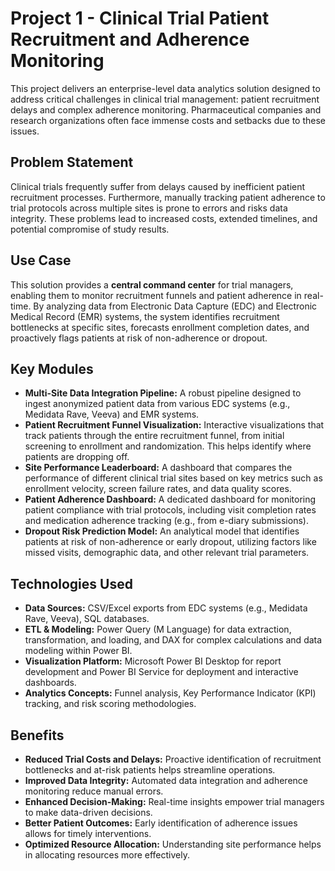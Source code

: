 # Project 1 - Clinical Trial Patient Recruitment and Adherence Monitoring

This project delivers an enterprise-level data analytics solution designed to address critical challenges in clinical trial management: patient recruitment delays and complex adherence monitoring. Pharmaceutical companies and research organizations often face immense costs and setbacks due to these issues.

## Problem Statement

Clinical trials frequently suffer from delays caused by inefficient patient recruitment processes. Furthermore, manually tracking patient adherence to trial protocols across multiple sites is prone to errors and risks data integrity. These problems lead to increased costs, extended timelines, and potential compromise of study results.

## Use Case

This solution provides a **central command center** for trial managers, enabling them to monitor recruitment funnels and patient adherence in real-time. By analyzing data from Electronic Data Capture (EDC) and Electronic Medical Record (EMR) systems, the system identifies recruitment bottlenecks at specific sites, forecasts enrollment completion dates, and proactively flags patients at risk of non-adherence or dropout.

## Key Modules

  * **Multi-Site Data Integration Pipeline:** A robust pipeline designed to ingest anonymized patient data from various EDC systems (e.g., Medidata Rave, Veeva) and EMR systems.
  * **Patient Recruitment Funnel Visualization:** Interactive visualizations that track patients through the entire recruitment funnel, from initial screening to enrollment and randomization. This helps identify where patients are dropping off.
  * **Site Performance Leaderboard:** A dashboard that compares the performance of different clinical trial sites based on key metrics such as enrollment velocity, screen failure rates, and data quality scores.
  * **Patient Adherence Dashboard:** A dedicated dashboard for monitoring patient compliance with trial protocols, including visit completion rates and medication adherence tracking (e.g., from e-diary submissions).
  * **Dropout Risk Prediction Model:** An analytical model that identifies patients at risk of non-adherence or early dropout, utilizing factors like missed visits, demographic data, and other relevant trial parameters.

## Technologies Used

  * **Data Sources:** CSV/Excel exports from EDC systems (e.g., Medidata Rave, Veeva), SQL databases.
  * **ETL & Modeling:** Power Query (M Language) for data extraction, transformation, and loading, and DAX for complex calculations and data modeling within Power BI.
  * **Visualization Platform:** Microsoft Power BI Desktop for report development and Power BI Service for deployment and interactive dashboards.
  * **Analytics Concepts:** Funnel analysis, Key Performance Indicator (KPI) tracking, and risk scoring methodologies.

## Benefits

  * **Reduced Trial Costs and Delays:** Proactive identification of recruitment bottlenecks and at-risk patients helps streamline operations.
  * **Improved Data Integrity:** Automated data integration and adherence monitoring reduce manual errors.
  * **Enhanced Decision-Making:** Real-time insights empower trial managers to make data-driven decisions.
  * **Better Patient Outcomes:** Early identification of adherence issues allows for timely interventions.
  * **Optimized Resource Allocation:** Understanding site performance helps in allocating resources more effectively.
